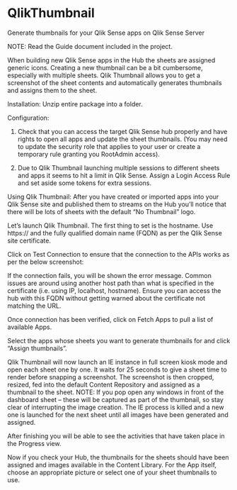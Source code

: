 # QlikThumbnail
Generate thumbnails for your Qlik Sense apps on Qlik Sense Server

NOTE: Read the Guide document included in the project.

When building new Qlik Sense apps in the Hub the sheets are assigned generic icons. Creating a new thumbnail can be a bit cumbersome, especially with multiple sheets.
Qlik Thumbnail allows you to get a screenshot of the sheet contents and automatically generates thumbnails and assigns them to the sheet.

Installation:
Unzip entire package into a folder.

Configuration:
1.	Check that you can access the target Qlik Sense hub properly and have rights to open all apps and update the sheet thumbnails.
(You may need to update the security role that applies to your user or create a temporary rule granting you RootAdmin access).

2.	Due to Qlik Thumbnail launching multiple sessions to different sheets and apps it seems to hit a limit in Qlik Sense. Assign a Login Access Rule and set aside some tokens for extra sessions. 


Using Qlik Thumbnail:
After you have created or imported apps into your Qlik Sense site and published them to streams on the Hub you’ll notice that there will be lots of sheets with the default “No Thumbnail” logo.
 

Let’s launch Qlik Thumbnail. The first thing to set is the hostname. Use https:// and the fully qualified domain name (FQDN) as per the Qlik Sense site certificate. 
 
Click on Test Connection to ensure that the connection to the APIs works as per the below screenshot:
 
If the connection fails, you will be shown the error message. Common issues are around using another host path than what is specified in the certificate (i.e. using IP, localhost, hostname). Ensure you can access the hub with this FQDN without getting warned about the certificate not matching the URL.

Once connection has been verified, click on Fetch Apps to pull a list of available Apps.
 

Select the apps whose sheets you want to generate thumbnails for and click “Assign thumbnails”.
 
Qlik Thumbnail will now launch an IE instance in full screen kiosk mode and open each sheet one by one. It waits for 25 seconds to give a sheet time to render before snapping a screenshot.
The screenshot is then cropped, resized, fed into the default Content Repository and assigned as a thumbnail to the sheet.
NOTE: If you pop open any windows in front of the dashboard sheet – these will be captured as part of the thumbnail, so stay clear of interrupting the image creation.
The IE process is killed and a new one is launched for the next sheet until all images have been generated and assigned. 

After finishing you will be able to see the activities that have taken place in the Progress view. 
 
Now if you check your Hub, the thumbnails for the sheets should have been assigned and images available in the Content Library. For the App itself, choose an appropriate picture or select one of your sheet thumbnails to use.
